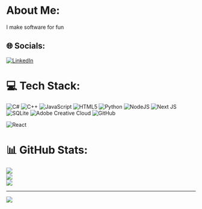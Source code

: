# About Me:
I make software for fun


## 🌐 Socials:
[![LinkedIn](https://img.shields.io/badge/LinkedIn-%230077B5.svg?logo=linkedin&logoColor=white)](https://linkedin.com/in/https://www.linkedin.com/in/angel-cruz-gtur/) 

# 💻 Tech Stack:
![C#](https://img.shields.io/badge/c%23-%23239120.svg?style=for-the-badge&logo=csharp&logoColor=white) ![C++](https://img.shields.io/badge/c++-%2300599C.svg?style=for-the-badge&logo=c%2B%2B&logoColor=white) ![JavaScript](https://img.shields.io/badge/javascript-%23323330.svg?style=for-the-badge&logo=javascript&logoColor=%23F7DF1E) ![HTML5](https://img.shields.io/badge/html5-%23E34F26.svg?style=for-the-badge&logo=html5&logoColor=white) ![Python](https://img.shields.io/badge/python-3670A0?style=for-the-badge&logo=python&logoColor=ffdd54) ![NodeJS](https://img.shields.io/badge/node.js-6DA55F?style=for-the-badge&logo=node.js&logoColor=white) ![Next JS](https://img.shields.io/badge/Next-black?style=for-the-badge&logo=next.js&logoColor=white) ![SQLite](https://img.shields.io/badge/sqlite-%2307405e.svg?style=for-the-badge&logo=sqlite&logoColor=white) ![Adobe Creative Cloud](https://img.shields.io/badge/Adobe%20Creative%20Cloud-DA1F26.svg?style=for-the-badge&logo=Adobe%20Creative%20Cloud&logoColor=white) ![GitHub](https://img.shields.io/badge/github-%23121011.svg?style=for-the-badge&logo=github&logoColor=white)

![React](https://img.shields.io/badge/-ReactJs-61DAFB?logo=react&logoColor=white&style=for-the-badge)
# 📊 GitHub Stats:
![](https://github-readme-stats.vercel.app/api?username=AngelCruzGtur&theme=dark&hide_border=false&include_all_commits=false&count_private=false)<br/>
![](https://nirzak-streak-stats.vercel.app/?user=AngelCruzGtur&theme=dark&hide_border=false)<br/>
![](https://github-readme-stats.vercel.app/api/top-langs/?username=AngelCruzGtur&theme=dark&hide_border=false&include_all_commits=false&count_private=false&layout=compact)

---
[![](https://visitcount.itsvg.in/api?id=AngelCruzGtur&icon=0&color=0)](https://visitcount.itsvg.in)

<!-- Proudly created with GPRM ( https://gprm.itsvg.in ) -->
